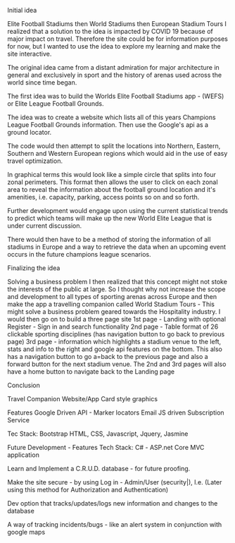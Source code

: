 Initial idea

Elite Football Stadiums then World Stadiums then European Stadium Tours I realized that a solution to the idea is impacted by COVID 19 because of major impact on travel. Therefore the site could be for information purposes for now, but I wanted to use the idea to explore my learning and make the site interactive.

The original idea came from a distant admiration for major architecture in general and exclusively in sport and the history of arenas used across the world since time began.

The first idea was to build the Worlds Elite Football Stadiums app - (WEFS) or Elite League Football Grounds.

The idea was to create a website which lists all of this years Champions League Football Grounds information. Then use the Google's api as a ground locator.

The code would then attempt to split the locations into Northern, Eastern, Southern and Western European regions which would aid in the use of easy travel optimization.

In graphical terms this would look like a simple circle that splits into four zonal perimeters. This format then allows the user to click on each zonal area to reveal the information about the football ground location and it's amenities, i.e. capacity, parking, access points so on and so forth.

Further development would engage upon using the current statistical trends to predict which teams will make up the new World Elite League that is under current discussion.

There would then have to be a method of storing the information of all stadiums in Europe and a way to retrieve the data when an upcoming event occurs in the future champions league scenarios.

Finalizing the idea

Solving a business problem
I then realized that this concept might not stoke the interests of the public at large. So I thought why not increase the scope and development to all types of sporting arenas across Europe and then make the app a travelling companion called World Stadium Tours - This might solve a business problem geared towards the Hospitality industry.
I would then go on to build a three page site
1st page - Landing with optional Register - Sign in and search functionality
2nd page - Table format of 26 clickable sporting disciplines (has navigation button to go back to previous page)
3rd page - information which highlights a stadium venue to the left, stats and info to the right and google api features on the bottom. This also has a navigation button to go a=back to the previous page and also a forward button for the next stadium venue. The 2nd and 3rd pages will also have a home button to navigate back to the Landing page

Conclusion

Travel Companion Website/App
Card style graphics

Features
Google Driven API - Marker locators
Email JS driven Subscription Service

Tec Stack: Bootstrap HTML, CSS, Javascript, Jquery, Jasmine

Future Development - Features
Tech Stack: C# - ASP.net Core MVC application

Learn and Implement a C.R.U.D. database - for future proofing.

Make the site secure - by using Log in - Admin/User (security|), I.e. (Later using this method for Authorization and Authentication)

Dev option that tracks/updates/logs new information and changes to the database

A way of tracking incidents/bugs - like an alert system in conjunction with google maps
